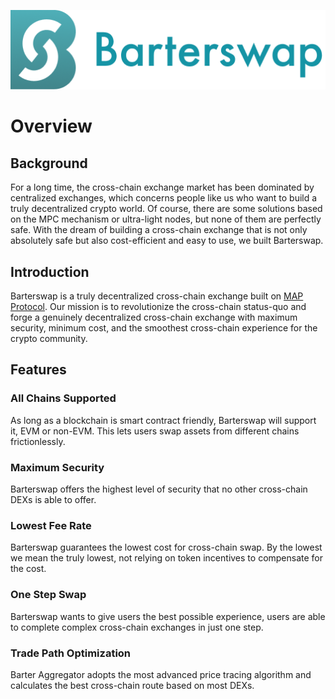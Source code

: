![Barter Flow](/static/img/barter/barter-logo.png "Bridge Flow")  
# Overview

## Background

For a long time, the cross-chain exchange market has been dominated by centralized exchanges, which concerns people like us who want to build a truly decentralized crypto world. Of course, there are some solutions based on the MPC mechanism or ultra-light nodes, but none of them are perfectly safe. With the dream of building a cross-chain exchange that is not only absolutely safe but also cost-efficient and easy to use, we built Barterswap.

## Introduction

Barterswap is a truly decentralized cross-chain exchange built on [MAP Protocol](https://www.maplabs.io/). Our mission is to revolutionize the cross-chain status-quo and forge a genuinely decentralized cross-chain exchange with maximum security, minimum cost, and the smoothest cross-chain experience for the crypto community.

## Features

### All Chains Supported

As long as a blockchain is smart contract friendly, Barterswap will support it, EVM or non-EVM. This lets users swap assets from different chains frictionlessly.

### Maximum Security

Barterswap offers the highest level of security that no other cross-chain DEXs is able to offer.

### Lowest Fee Rate

Barterswap guarantees the lowest cost for cross-chain swap. By the lowest we mean the truly lowest, not relying on token incentives to compensate for the cost.

### One Step Swap

Barterswap wants to give users the best possible experience, users are able to complete complex cross-chain exchanges in just one step. 

### Trade Path Optimization

Barter Aggregator adopts the most advanced price tracing algorithm and calculates the best cross-chain route based on most DEXs.